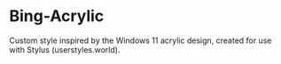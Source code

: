 # Bing-Acrylic
Custom style inspired by the Windows 11 acrylic design, created for use with Stylus (userstyles.world).
